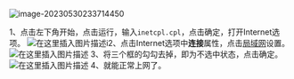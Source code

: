 ![image-20230530233714450](../images/image-20230530233714450.png)

1、点击左下角开始，点击运行，输入`inetcpl.cpl`，点击确定，打开Internet选项。
![在这里插入图片描述](../images/3fd0a6dd89f741a9b9a3e925d7c18ff3.png)i2、点击Internet选项中**连接**属性，点击[局域网](https://so.csdn.net/so/search?q=局域网&spm=1001.2101.3001.7020)设置。
![在这里插入图片描述](../images/watermark,type_ZmFuZ3poZW5naGVpdGk,shadow_10,text_aHR0cHM6Ly9ibG9nLmNzZG4ubmV0L0FubmUzMzI=,size_16,color_FFFFFF,t_70)
3、将三个框的勾勾去掉，即为不选中状态，点击确定。![在这里插入图片描述](../images/8948948498)
4、就能正常上网了。
